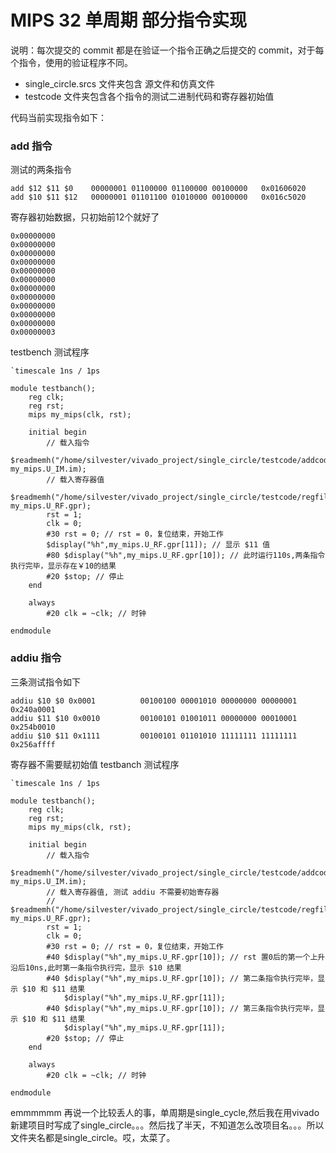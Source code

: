 # MIPS 32 单周期 部分指令实现
说明：每次提交的 commit 都是在验证一个指令正确之后提交的 commit，对于每个指令，使用的验证程序不同。

- single_circle.srcs 文件夹包含 源文件和仿真文件
- testcode 文件夹包含各个指令的测试二进制代码和寄存器初始值

代码当前实现指令如下：

### add 指令
测试的两条指令
```
add $12 $11 $0    00000001 01100000 01100000 00100000   0x01606020
add $10 $11 $12   00000001 01101100 01010000 00100000   0x016c5020
```
寄存器初始数据，只初始前12个就好了
```
0x00000000
0x00000000
0x00000000
0x00000000
0x00000000
0x00000000
0x00000000
0x00000000
0x00000000
0x00000000
0x00000000
0x00000003
```
testbench 测试程序
```
`timescale 1ns / 1ps

module testbanch();
    reg clk;
    reg rst;
    mips my_mips(clk, rst);
    
    initial begin
        // 载入指令
        $readmemh("/home/silvester/vivado_project/single_circle/testcode/addcode.txt", my_mips.U_IM.im);
        // 载入寄存器值
        $readmemh("/home/silvester/vivado_project/single_circle/testcode/regfile.txt", my_mips.U_RF.gpr);
        rst = 1;
        clk = 0;
        #30 rst = 0; // rst = 0，复位结束，开始工作
        $display("%h",my_mips.U_RF.gpr[11]); // 显示 $11 值
        #80 $display("%h",my_mips.U_RF.gpr[10]); // 此时运行110s,两条指令执行完毕，显示存在￥10的结果
        #20 $stop; // 停止
    end
    
    always
        #20 clk = ~clk; // 时钟
    
endmodule
```
### addiu 指令
三条测试指令如下
```
addiu $10 $0 0x0001          00100100 00001010 00000000 00000001      0x240a0001
addiu $11 $10 0x0010         00100101 01001011 00000000 00010001      0x254b0010
addiu $10 $11 0x1111         00100101 01101010 11111111 11111111      0x256affff
```
寄存器不需要赋初始值
testbanch 测试程序
```
`timescale 1ns / 1ps

module testbanch();
    reg clk;
    reg rst;
    mips my_mips(clk, rst);
    
    initial begin
        // 载入指令
        $readmemh("/home/silvester/vivado_project/single_circle/testcode/addcode.txt", my_mips.U_IM.im);
        // 载入寄存器值, 测试 addiu 不需要初始寄存器
        // $readmemh("/home/silvester/vivado_project/single_circle/testcode/regfile.txt", my_mips.U_RF.gpr);
        rst = 1;
        clk = 0;
        #30 rst = 0; // rst = 0，复位结束，开始工作
        #40 $display("%h",my_mips.U_RF.gpr[10]); // rst 置0后的第一个上升沿后10ns,此时第一条指令执行完，显示 $10 结果
        #40 $display("%h",my_mips.U_RF.gpr[10]); // 第二条指令执行完毕，显示 $10 和 $11 结果
            $display("%h",my_mips.U_RF.gpr[11]);
        #40 $display("%h",my_mips.U_RF.gpr[10]); // 第三条指令执行完毕，显示 $10 和 $11 结果
            $display("%h",my_mips.U_RF.gpr[11]);
        #20 $stop; // 停止
    end
    
    always
        #20 clk = ~clk; // 时钟
    
endmodule
```

emmmmmm 再说一个比较丢人的事，单周期是single_cycle,然后我在用vivado新建项目时写成了single_circle。。。然后找了半天，不知道怎么改项目名。。。所以文件夹名都是single_circle。哎，太菜了。
